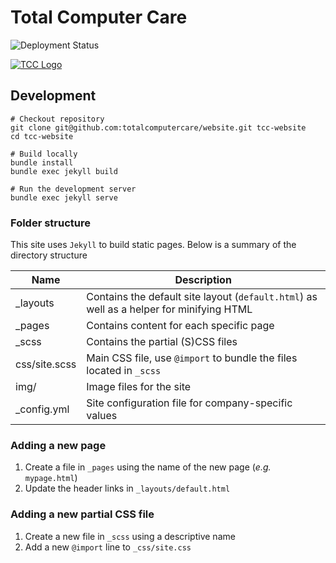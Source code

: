# Total Computer Care


![Deployment Status](https://github.com/totalcomputercare/website/actions/workflows/jekyll.yml/badge.svg)


[![TCC Logo](img/TCC-logo.png)](https://www.totalcomputercare.com.au/)


## Development

```shell
# Checkout repository
git clone git@github.com:totalcomputercare/website.git tcc-website
cd tcc-website
```

```shell
# Build locally 
bundle install
bundle exec jekyll build
```

```shell
# Run the development server
bundle exec jekyll serve
```

### Folder structure

This site uses `Jekyll` to build static pages. Below is a summary of the directory structure

| Name          | Description                                                                              |
|---------------|------------------------------------------------------------------------------------------|
| _layouts      | Contains the default site layout (`default.html`) as well as a helper for minifying HTML |
| _pages        | Contains content for each specific page                                                  |
| _scss         | Contains the partial (S)CSS files                                                        |
| css/site.scss | Main CSS file, use `@import` to bundle the files located in `_scss`                      |
| img/          | Image files for the site                                                                 |  
| _config.yml   | Site configuration file for company-specific values                                      |

### Adding a new page
1. Create a file in `_pages` using the name of the new page (_e.g._ `mypage.html`)
2. Update the header links in `_layouts/default.html`

### Adding a new partial CSS file
1. Create a new file in `_scss` using a descriptive name
2. Add a new `@import` line to `_css/site.css`

